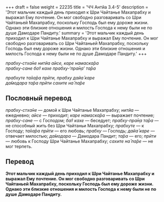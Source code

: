 +++
draft = false
weight = 22235
title = 'ЧЧ Антйа 3.4-5'
description = 'Этот мальчик каждый день приходил к Шри Чайтанье Махапрабху и выражал Ему почтение. Он мог свободно разговаривать со Шри Чайтаньей Махапрабху, поскольку Господь был ему дороже жизни. Однако эти близкие отношения и милость Господа к нему были не по душе Дамодаре Пандиту.'
summary = 'Этот мальчик каждый день приходил к Шри Чайтанье Махапрабху и выражал Ему почтение. Он мог свободно разговаривать со Шри Чайтаньей Махапрабху, поскольку Господь был ему дороже жизни. Однако эти близкие отношения и милость Господа к нему были не по душе Дамодаре Пандиту.'
+++

_прабху-стха̄не нитйа а̄исе, каре намаска̄ра  
прабху-сане ба̄т кахе прабху-‘пра̄н̣а’ та̄ра_

_прабхуте та̄ха̄ра прӣти, прабху дайа̄ каре  
да̄модара та̄ра прӣти сахите на̄ па̄ре_

## Пословный перевод

_прабху_\-_стха̄не_ — домой к Шри Чайтанье Махапрабху; _нитйа_ — ежедневно; _а̄исе_ — приходит; _каре_ _намаска̄ра_ — выражает почтение; _прабху_\-_сане_ — с Господом; _ба̄т_ _кахе_ — беседует; _прабху_\-_пра̄н̣а_ _та̄ра_ — не способный жить без Шри Чайтаньи Махапрабху; _прабхуте_ — к Господу; _та̄ха̄ра_ _прӣти_ — его любовь; _прабху_ — Господь; _дайа̄_ _каре_ — отвечает милостью; _да̄модара_ — Дамодара Пандит; _та̄ра_ — его; _прӣти_ — любовь к Господу Шри Чайтанье Махапрабху; _сахите_ _на̄_ _па̄ре_ — не мог терпеть.

## Перевод

**Этот мальчик каждый день приходил к Шри Чайтанье Махапрабху и выражал Ему почтение. Он мог свободно разговаривать со Шри Чайтаньей Махапрабху, поскольку Господь был ему дороже жизни. Однако эти близкие отношения и милость Господа к нему были не по душе Дамодаре Пандиту.**
